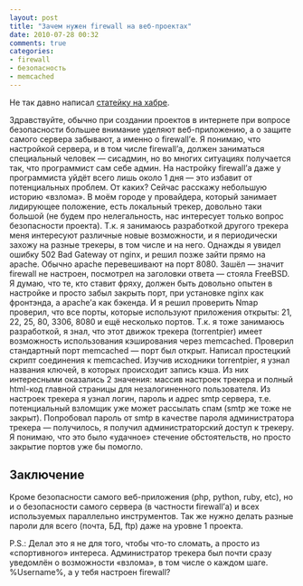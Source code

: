 ```yaml
---
layout: post
title: "Зачем нужен firewall на веб-проектах"
date: 2010-07-28 00:32
comments: true
categories:
- firewall
- безопасность
- memcached
---
```


Не так давно написал [статейку на хабре](http://habrahabr.ru/blogs/infosecurity/69436/).

Здравствуйте, обычно при создании проектов в интернете при вопросе безопасности большее внимание уделяют веб-приложению, а о защите самого сервера забывают, а именно о firewall’е. Я понимаю, что настройкой сервера, и в том числе firewall’а, должен заниматься специальный человек — сисадмин, но во многих ситуациях получается так, что программист сам себе админ. На настройку firewall’а даже у программиста уйдёт всего лишь около 1 дня — это избавит от потенциальных проблем. От каких? Сейчас расскажу небольшую историю «взлома». В моём городе у провайдера, который занимает лидирующее положение, есть локальный трекер, довольно таки большой (не будем про нелегальность, нас интересует только вопрос безопасности проекта). Т.к. я занимаюсь разработкой другого трекера меня интересуют различные новые возможности, и я периодически захожу на разные трекеры, в том числе и на него. Однажды я увидел ошибку 502 Bad Gateway от nginx, и решил позже зайти прямо на apache. Обычно apache перевешивают на порт 8080. Зашёл — значит firewall не настроен, посмотрел на заголовки ответа — стояла FreeBSD. Я думаю, что те, кто ставит фряху, должен быть довольно опытен в настройке и просто забыл закрыть порт, при установке nginx как фронтэнда, а apache’а как бэкенда. И я решил проверить Nmap проверил, что все порты, которые используют приложения открыты: 21, 22, 25, 80, 3306, 8080 и ещё несколько портов. Т.к. я тоже занимаюсь разработкой, я знал, что этот движок трекера (torrentpier) имеет возможность использования кэширования через memcached. Проверил стандартный порт memcached — порт был открыт. Написал простецкий скрипт соединения к memcached. Изучив исходники torrentpier, я узнал названия ключей, в которых происходит запись кэша. Из них интересными оказались 2 значения: массив настроек трекера и полный html-код главной страницы для незалогиненного пользователя. Из настроек трекера я узнал логин, пароль и адрес smtp сервера, т.е. потенциальный взломщик уже может рассылать спам (smtp же тоже не закрыт). Попробовал пароль от smtp в качестве пароля администратора трекера — получилось, я получил администраторский доступ к трекеру. Я понимаю, что это было «удачное» стечение обстоятельств, но просто закрытие портов уже бы помогло.

## Заключение

Кроме безопасности самого веб-приложения (php, python, ruby, etc), но и о безопасности самого сервера (в частности firewall’а) и всех используемых параллельно инструментов. Так же нужно делать разные пароли для всего (почта, БД, ftp) даже на уровне 1 проекта.

P.S.: Делал это я не для того, чтобы что-то сломать, а просто из «спортивного» интереса. Администратор трекера был почти сразу уведомлён о возможности «взлома», в том числе о каждом шаге. %Username%, а у тебя настроен firewall?